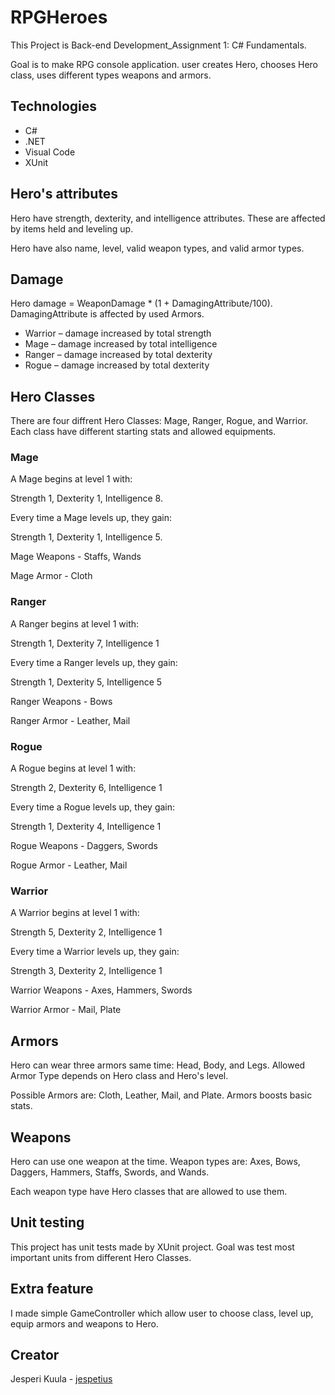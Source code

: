 # RPGHeroes

This Project is Back-end Development_Assignment 1: C# Fundamentals.

Goal is to make RPG console application. user creates Hero, chooses Hero class, uses different types weapons and armors.

## Technologies

- C#
- .NET
- Visual Code
- XUnit


## Hero's attributes

Hero have strength, dexterity, and intelligence attributes. These are affected by items held and leveling up.

Hero have also name, level, valid weapon types, and valid armor types.

## Damage

Hero damage = WeaponDamage * (1 + DamagingAttribute/100). DamagingAttribute is affected by used Armors.

- Warrior – damage increased by total strength
- Mage – damage increased by total intelligence
- Ranger – damage increased by total dexterity
- Rogue – damage increased by total dexterity

## Hero Classes

There are four diffrent Hero Classes: Mage, Ranger, Rogue, and Warrior. Each class have different starting stats and allowed equipments.

### Mage

A Mage begins at level 1 with:

Strength 1, Dexterity 1, Intelligence 8.

Every time a Mage levels up, they gain:

Strength 1, Dexterity 1, Intelligence 5.

Mage Weapons - Staffs, Wands

Mage Armor - Cloth

### Ranger

A Ranger begins at level 1 with:

Strength 1, Dexterity 7, Intelligence 1

Every time a Ranger levels up, they gain:

Strength 1, Dexterity 5, Intelligence 5

Ranger Weapons - Bows

Ranger Armor - Leather, Mail

### Rogue

A Rogue begins at level 1 with:

Strength 2, Dexterity 6, Intelligence 1

Every time a Rogue levels up, they gain:

Strength 1, Dexterity 4, Intelligence 1

Rogue Weapons - Daggers, Swords

Rogue Armor - Leather, Mail

### Warrior

A Warrior begins at level 1 with:

Strength 5, Dexterity 2, Intelligence 1

Every time a Warrior levels up, they gain:

Strength 3, Dexterity 2, Intelligence 1

Warrior Weapons - Axes, Hammers, Swords

Warrior Armor - Mail, Plate

## Armors

Hero can wear three armors same time: Head, Body, and Legs. Allowed Armor Type depends on Hero class and Hero's level. 

Possible Armors are: Cloth, Leather, Mail, and Plate. Armors boosts basic stats.

## Weapons

Hero can use one weapon at the time. Weapon types are: Axes, Bows, Daggers, Hammers, Staffs, Swords, and Wands. 

Each weapon type have Hero classes that are allowed to use them.

## Unit testing

This project has unit tests made by XUnit project. Goal was test most important units from different Hero Classes. 

## Extra feature

I made simple GameController which allow user to choose class, level up, equip armors and weapons to Hero.

## Creator

Jesperi Kuula - [jespetius](https://github.com/jespetius)

